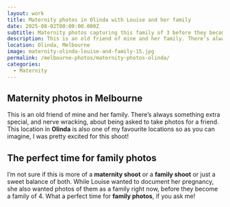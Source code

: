 ```yaml
---
layout: work
title: Maternity photos in Olinda with Louise and her family
date: 2025-08-02T00:00:00.000Z
subtitle: Maternity photos capturing this family of 3 before they become a family of 4
description: This is an old friend of mine and her family. There’s always something extra special, and nerve wracking, about being asked to take photos for a friend!
location: Olinda, Melbourne
image: maternity-olinda-louise-and-family-15.jpg
permalink: /melbourne-photos/maternity-photos-olinda/
categories:
  - Maternity
---
```


## Maternity photos in Melbourne

This is an old friend of mine and her family. There’s always something extra special, and nerve wracking, about being asked to take photos for a friend. This location in **Olinda** is also one of my favourite locations so as you can imagine, I was pretty excited for this shoot!

## The perfect time for family photos

I’m not sure if this is more of a **maternity shoot** or a **family shoot** or just a sweet balance of both. While Louise wanted to document her pregnancy, she also wanted photos of them as a family right now, before they become a family of 4. What a perfect time for **family photos**, if you ask me!